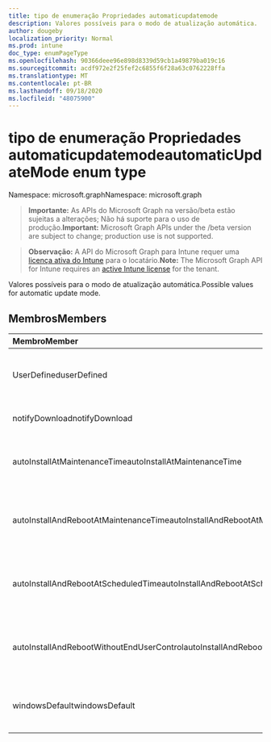 ```yaml
---
title: tipo de enumeração Propriedades automaticupdatemode
description: Valores possíveis para o modo de atualização automática.
author: dougeby
localization_priority: Normal
ms.prod: intune
doc_type: enumPageType
ms.openlocfilehash: 90366deee96e898d8339d59cb1a49879ba019c16
ms.sourcegitcommit: acdf972e2f25fef2c6855f6f28a63c0762228ffa
ms.translationtype: MT
ms.contentlocale: pt-BR
ms.lasthandoff: 09/18/2020
ms.locfileid: "48075900"
---
```

# <a name="automaticupdatemode-enum-type"></a><span data-ttu-id="b794e-103">tipo de enumeração Propriedades automaticupdatemode</span><span class="sxs-lookup"><span data-stu-id="b794e-103">automaticUpdateMode enum type</span></span>

<span data-ttu-id="b794e-104">Namespace: microsoft.graph</span><span class="sxs-lookup"><span data-stu-id="b794e-104">Namespace: microsoft.graph</span></span>

> <span data-ttu-id="b794e-105">**Importante:** As APIs do Microsoft Graph na versão/beta estão sujeitas a alterações; Não há suporte para o uso de produção.</span><span class="sxs-lookup"><span data-stu-id="b794e-105">**Important:** Microsoft Graph APIs under the /beta version are subject to change; production use is not supported.</span></span>

> <span data-ttu-id="b794e-106">**Observação:** A API do Microsoft Graph para Intune requer uma [licença ativa do Intune](https://go.microsoft.com/fwlink/?linkid=839381) para o locatário.</span><span class="sxs-lookup"><span data-stu-id="b794e-106">**Note:** The Microsoft Graph API for Intune requires an [active Intune license](https://go.microsoft.com/fwlink/?linkid=839381) for the tenant.</span></span>

<span data-ttu-id="b794e-107">Valores possíveis para o modo de atualização automática.</span><span class="sxs-lookup"><span data-stu-id="b794e-107">Possible values for automatic update mode.</span></span>

## <a name="members"></a><span data-ttu-id="b794e-108">Membros</span><span class="sxs-lookup"><span data-stu-id="b794e-108">Members</span></span>
|<span data-ttu-id="b794e-109">Membro</span><span class="sxs-lookup"><span data-stu-id="b794e-109">Member</span></span>|<span data-ttu-id="b794e-110">Valor</span><span class="sxs-lookup"><span data-stu-id="b794e-110">Value</span></span>|<span data-ttu-id="b794e-111">Descrição</span><span class="sxs-lookup"><span data-stu-id="b794e-111">Description</span></span>|
|:---|:---|:---|
|<span data-ttu-id="b794e-112">UserDefined</span><span class="sxs-lookup"><span data-stu-id="b794e-112">userDefined</span></span>|<span data-ttu-id="b794e-113">,0</span><span class="sxs-lookup"><span data-stu-id="b794e-113">0</span></span>|<span data-ttu-id="b794e-114">Definido pelo usuário, valor padrão, sem intenção.</span><span class="sxs-lookup"><span data-stu-id="b794e-114">User Defined, default value, no intent.</span></span>|
|<span data-ttu-id="b794e-115">notifyDownload</span><span class="sxs-lookup"><span data-stu-id="b794e-115">notifyDownload</span></span>|<span data-ttu-id="b794e-116">1 </span><span class="sxs-lookup"><span data-stu-id="b794e-116">1</span></span>|<span data-ttu-id="b794e-117">Notifique o download.</span><span class="sxs-lookup"><span data-stu-id="b794e-117">Notify on download.</span></span>|
|<span data-ttu-id="b794e-118">autoInstallAtMaintenanceTime</span><span class="sxs-lookup"><span data-stu-id="b794e-118">autoInstallAtMaintenanceTime</span></span>|<span data-ttu-id="b794e-119">2 </span><span class="sxs-lookup"><span data-stu-id="b794e-119">2</span></span>|<span data-ttu-id="b794e-120">Instalação automática no momento da manutenção.</span><span class="sxs-lookup"><span data-stu-id="b794e-120">Auto-install at maintenance time.</span></span>|
|<span data-ttu-id="b794e-121">autoInstallAndRebootAtMaintenanceTime</span><span class="sxs-lookup"><span data-stu-id="b794e-121">autoInstallAndRebootAtMaintenanceTime</span></span>|<span data-ttu-id="b794e-122">3 </span><span class="sxs-lookup"><span data-stu-id="b794e-122">3</span></span>|<span data-ttu-id="b794e-123">Instalação automática e reinicialização no momento da manutenção.</span><span class="sxs-lookup"><span data-stu-id="b794e-123">Auto-install and reboot at maintenance time.</span></span>|
|<span data-ttu-id="b794e-124">autoInstallAndRebootAtScheduledTime</span><span class="sxs-lookup"><span data-stu-id="b794e-124">autoInstallAndRebootAtScheduledTime</span></span>|<span data-ttu-id="b794e-125">4 </span><span class="sxs-lookup"><span data-stu-id="b794e-125">4</span></span>|<span data-ttu-id="b794e-126">Instalação automática e reinicialização no horário agendado.</span><span class="sxs-lookup"><span data-stu-id="b794e-126">Auto-install and reboot at scheduled time.</span></span>|
|<span data-ttu-id="b794e-127">autoInstallAndRebootWithoutEndUserControl</span><span class="sxs-lookup"><span data-stu-id="b794e-127">autoInstallAndRebootWithoutEndUserControl</span></span>|<span data-ttu-id="b794e-128">5 </span><span class="sxs-lookup"><span data-stu-id="b794e-128">5</span></span>|<span data-ttu-id="b794e-129">Instalação e reinício automáticos sem controle de usuário final</span><span class="sxs-lookup"><span data-stu-id="b794e-129">Auto-install and restart without end-user control</span></span>|
|<span data-ttu-id="b794e-130">windowsDefault</span><span class="sxs-lookup"><span data-stu-id="b794e-130">windowsDefault</span></span>|<span data-ttu-id="b794e-131">6 </span><span class="sxs-lookup"><span data-stu-id="b794e-131">6</span></span>|<span data-ttu-id="b794e-132">Redefina como o valor padrão do Windows.</span><span class="sxs-lookup"><span data-stu-id="b794e-132">Reset to Windows default value.</span></span>|






